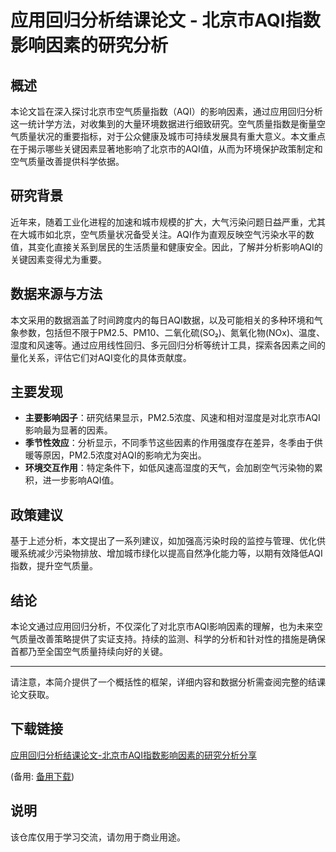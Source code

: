 # 应用回归分析结课论文 - 北京市AQI指数影响因素的研究分析

## 概述

本论文旨在深入探讨北京市空气质量指数（AQI）的影响因素，通过应用回归分析这一统计学方法，对收集到的大量环境数据进行细致研究。空气质量指数是衡量空气质量状况的重要指标，对于公众健康及城市可持续发展具有重大意义。本文重点在于揭示哪些关键因素显著地影响了北京市的AQI值，从而为环境保护政策制定和空气质量改善提供科学依据。

## 研究背景

近年来，随着工业化进程的加速和城市规模的扩大，大气污染问题日益严重，尤其在大城市如北京，空气质量状况备受关注。AQI作为直观反映空气污染水平的数值，其变化直接关系到居民的生活质量和健康安全。因此，了解并分析影响AQI的关键因素变得尤为重要。

## 数据来源与方法

本文采用的数据涵盖了时间跨度内的每日AQI数据，以及可能相关的多种环境和气象参数，包括但不限于PM2.5、PM10、二氧化硫(SO₂)、氮氧化物(NOx)、温度、湿度和风速等。通过应用线性回归、多元回归分析等统计工具，探索各因素之间的量化关系，评估它们对AQI变化的具体贡献度。

## 主要发现

- **主要影响因子**：研究结果显示，PM2.5浓度、风速和相对湿度是对北京市AQI影响最为显著的因素。
- **季节性效应**：分析显示，不同季节这些因素的作用强度存在差异，冬季由于供暖等原因，PM2.5浓度对AQI的影响尤为突出。
- **环境交互作用**：特定条件下，如低风速高湿度的天气，会加剧空气污染物的累积，进一步影响AQI值。

## 政策建议

基于上述分析，本文提出了一系列建议，如加强高污染时段的监控与管理、优化供暖系统减少污染物排放、增加城市绿化以提高自然净化能力等，以期有效降低AQI指数，提升空气质量。

## 结论

本论文通过应用回归分析，不仅深化了对北京市AQI影响因素的理解，也为未来空气质量改善策略提供了实证支持。持续的监测、科学的分析和针对性的措施是确保首都乃至全国空气质量持续向好的关键。

---

请注意，本简介提供了一个概括性的框架，详细内容和数据分析需查阅完整的结课论文获取。

## 下载链接
[应用回归分析结课论文-北京市AQI指数影响因素的研究分析分享](https://pan.quark.cn/s/61500ba0a07f) 

(备用: [备用下载](https://pan.baidu.com/s/18PXQs_yNrNTu6i_zP-GFuA?pwd=1234))

## 说明

该仓库仅用于学习交流，请勿用于商业用途。
